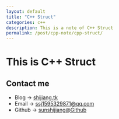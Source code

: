 ```yaml
---
layout: default
title: "C++ Struct"
categories: c++
description: This is a note of C++ Struct
permalink: /post/cpp-note/cpp-struct/
---
```


# This is C++ Struct


## Contact me
- Blog -> [shijiang.tk](https://shijiang.tk)
- Email -> <ssj1595329871@qq.com>
- Github -> [sunshijiang@Github](https://github.com/sunshijiang)

